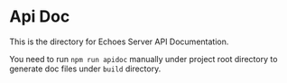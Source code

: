 # Api Doc

This is the directory for Echoes Server API Documentation.

You need to run `npm run apidoc` manually under project root directory to generate doc files under `build` directory.
